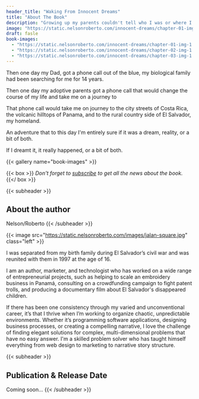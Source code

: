 ```yaml
---
header_title: "Waking From Innocent Dreams"
title: "About The Book"
description: "Growing up my parents couldn't tell who I was or where I came from. At night I would sit on my bed and stare into the black and wonder, where are the people who look like me?"
image: "https://static.nelsonroberto.com/innocent-dreams/chapter-01-img-1.jpeg"
draft: fasle
book-images:
  - "https://static.nelsonroberto.com/innocent-dreams/chapter-01-img-1.jpeg"
  - "https://static.nelsonroberto.com/innocent-dreams/chapter-02-img-1.jpeg"
  - "https://static.nelsonroberto.com/innocent-dreams/chapter-03-img-1.jpeg"
---
```


Then one day my Dad, got a phone call out of the blue, my biological family had been searching for me for 14 years.

Then one day my adoptive parents got a phone call that would change the course of my life and take me on a journey to

That phone call would take me on journey to the city streets of Costa Rica, the volcanic hilltops of Panama, and to the rural country side of El Salvador, my homeland.

An adventure that to this day I'm entirely sure if it was a dream, reality, or a bit of both.

If I dreamt it, it really happened, or a bit of both.

{{< gallery name="book-images" >}}

{{< box >}}
_Don't forget to [subscribe](#footer) to get all the news about the book._
{{</ box >}}

{{< subheader >}}

## About the author

Nelson/Roberto
{{< /subheader >}}

{{< image src="https://static.nelsonroberto.com/images/jalan-square.jpg" class="left" >}}

I was separated from my birth family during El Salvador’s civil war and was reunited with them in 1997 at the age of 16.

I am an author, marketer, and technologist who has worked on a wide range of entrepreneurial projects, such as helping to scale an embroidery business in Panamá, consulting on a crowdfunding campaign to fight patent trolls, and producing a documentary film about El Salvador's disappeared children.

If there has been one consistency through my varied and unconventional career, it’s that I thrive when I’m working to organize chaotic, unpredictable environments. Whether it’s programming software applications, designing business processes, or creating a compelling narrative, I love the challenge of finding elegant solutions for complex, multi-dimensional problems that have no easy answer. I'm a skilled problem solver who has taught himself everything from web design to marketing to narrative story structure.

{{< subheader >}}

## Publication & Release Date

Coming soon...
{{< /subheader >}}

